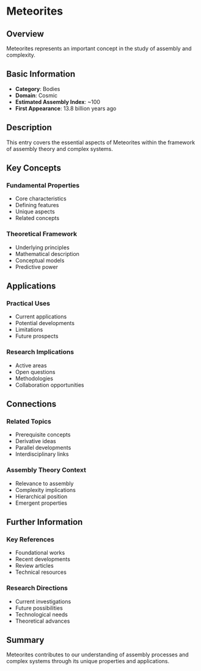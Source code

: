 # Meteorites

## Overview

Meteorites represents an important concept in the study of assembly and complexity.

## Basic Information

- **Category**: Bodies
- **Domain**: Cosmic
- **Estimated Assembly Index**: ~100
- **First Appearance**: 13.8 billion years ago

## Description

This entry covers the essential aspects of Meteorites within the framework of assembly theory and complex systems.

## Key Concepts

### Fundamental Properties
- Core characteristics
- Defining features
- Unique aspects
- Related concepts

### Theoretical Framework
- Underlying principles
- Mathematical description
- Conceptual models
- Predictive power

## Applications

### Practical Uses
- Current applications
- Potential developments
- Limitations
- Future prospects

### Research Implications
- Active areas
- Open questions
- Methodologies
- Collaboration opportunities

## Connections

### Related Topics
- Prerequisite concepts
- Derivative ideas
- Parallel developments
- Interdisciplinary links

### Assembly Theory Context
- Relevance to assembly
- Complexity implications
- Hierarchical position
- Emergent properties

## Further Information

### Key References
- Foundational works
- Recent developments
- Review articles
- Technical resources

### Research Directions
- Current investigations
- Future possibilities
- Technological needs
- Theoretical advances

## Summary

Meteorites contributes to our understanding of assembly processes and complex systems through its unique properties and applications.
